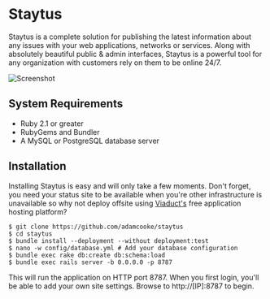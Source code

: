 # Staytus

Staytus is a complete solution for publishing the latest information about
any issues with your web applications, networks or services. Along with
absolutely beautiful public & admin interfaces, Staytus is a powerful tool for
any organization with customers rely on them to be online 24/7.

![Screenshot](https://s.adamcooke.io/15/vGMNR1.png)

## System Requirements

* Ruby 2.1 or greater
* RubyGems and Bundler
* A MySQL or PostgreSQL database server

## Installation

Installing Staytus is easy and will only take a few moments. Don't forget,
you need your status site to be available when you're other infrastructure is
unavailable so why not deploy offsite using [Viaduct's](http://viaduct.io)
free application hosting platform?

```text
$ git clone https://github.com/adamcooke/staytus
$ cd staytus
$ bundle install --deployment --without deployment:test
$ nano -w config/database.yml # Add your database configuration
$ bundle exec rake db:create db:schema:load
$ bundle exec rails server -b 0.0.0.0 -p 8787
```

This will run the application on HTTP port 8787. When you first
login, you'll be able to add your own site settings. Browse to http://[IP]:8787
to begin.
